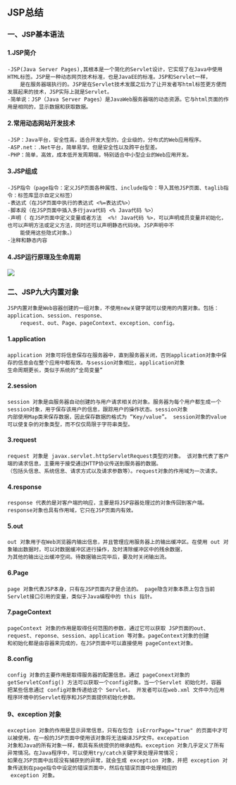 ## JSP总结 ##
### 一、JSP基本语法 ###
#### 1.JSP简介 ####
	-JSP(Java Server Pages),其根本是一个简化的Servlet设计，它实现了在Java中使用HTML标签。JSP是一种动态网页技术标准，也是JavaEE的标准。JSP和Servlet一样，
		是在服务器端执行的。JSP是在Servlet技术发展之后为了让开发者写html标签更方便而发展起来的技术，JSP实际上就是Servlet。
	-简单说：JSP（Java Server Pages）是JavaWeb服务器端的动态资源。它与html页面的作用是相同的，显示数据和获取数据。
#### 2.常用动态网站开发技术 ####
	-JSP：Java平台，安全性高，适合开发大型的，企业级的，分布式的Web应用程序。
	-ASP.net：.Net平台，简单易学。但是安全性以及跨平台型差。
	-PHP：简单，高效，成本低开发周期端，特别适合中小型企业的Web应用开发。
#### 3.JSP组成 ####
	-JSP指令（page指令：定义JSP页面各种属性、include指令：导入其他JSP页面、taglib指令：标签库显示自定义标签）
	-表达式（在JSP页面中执行的表达式 <%=表达式%>）
	-脚本段（在JSP页面中插入多行java代码 <% Java代码 %>）
	-声明（ 在JSP页面中定义变量或者方法  <%! Java代码 %>，可以声明成员变量并初始化，也可以声明方法或定义方法，同时还可以声明静态代码块。JSP声明中不
		能使用这些隐式对象。）
	-注释和静态内容
#### 4.JSP运行原理及生命周期 ####
![](https://i.imgur.com/R4zAmWN.jpg)


### 二、JSP九大内置对象 ###
	JSP内置对象是Web容器创建的一组对象，不使用new关键字就可以使用的内置对象。包括：application、session、response、
		request、out、Page、pageContext、exception、config。
#### 1.application ####
	application 对象可将信息保存在服务器中，直到服务器关闭，否则application对象中保存的信息会在整个应用中都有效。与session对象相比，application对象
	生命周期更长，类似于系统的“全局变量”
#### 2.session ####
	session 对象是由服务器自动创建的与用户请求相关的对象。服务器为每个用户都生成一个session对象，用于保存该用户的信息，跟踪用户的操作状态。session对象
	内部使用Map类来保存数据，因此保存数据的格式为 “Key/value”。 session对象的value可以使复杂的对象类型，而不仅仅局限于字符串类型。
#### 3.request ####
	request 对象是 javax.servlet.httpServletRequest类型的对象。 该对象代表了客户端的请求信息，主要用于接受通过HTTP协议传送到服务器的数据。
	（包括头信息、系统信息、请求方式以及请求参数等）。request对象的作用域为一次请求。
#### 4.response ####
	response 代表的是对客户端的响应，主要是将JSP容器处理过的对象传回到客户端。response对象也具有作用域，它只在JSP页面内有效。
#### 5.out ####
	out 对象用于在Web浏览器内输出信息，并且管理应用服务器上的输出缓冲区。在使用 out 对象输出数据时，可以对数据缓冲区进行操作，及时清除缓冲区中的残余数据，
	为其他的输出让出缓冲空间。待数据输出完毕后，要及时关闭输出流。
#### 6.Page ####
	page 对象代表JSP本身，只有在JSP页面内才是合法的。 page隐含对象本质上包含当前 Servlet接口引用的变量，类似于Java编程中的 this 指针。
#### 7.pageContext  ####
	pageContext 对象的作用是取得任何范围的参数，通过它可以获取 JSP页面的out、request、reponse、session、application 等对象。pageContext对象的创建
	和初始化都是由容器来完成的，在JSP页面中可以直接使用 pageContext对象。
#### 8.config ####
	config 对象的主要作用是取得服务器的配置信息。通过 pageConext对象的 getServletConfig() 方法可以获取一个config对象。当一个Servlet 初始化时，容器
	把某些信息通过 config对象传递给这个 Servlet。 开发者可以在web.xml 文件中为应用程序环境中的Servlet程序和JSP页面提供初始化参数。
#### 9、exception 对象 ####
	exception 对象的作用是显示异常信息，只有在包含 isErrorPage="true" 的页面中才可以被使用，在一般的JSP页面中使用该对象将无法编译JSP文件。excepation
	对象和Java的所有对象一样，都具有系统提供的继承结构。exception 对象几乎定义了所有异常情况。在Java程序中，可以使用try/catch关键字来处理异常情况； 
	如果在JSP页面中出现没有捕获到的异常，就会生成 exception 对象，并把 exception 对象传送到在page指令中设定的错误页面中，然后在错误页面中处理相应的
	 exception 对象。
	
